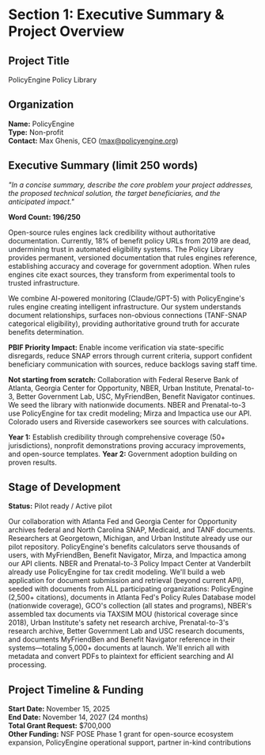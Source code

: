 # Section 1: Executive Summary & Project Overview

## Project Title
PolicyEngine Policy Library

## Organization
**Name:** PolicyEngine  
**Type:** Non-profit  
**Contact:** Max Ghenis, CEO (max@policyengine.org)

## Executive Summary (limit 250 words)
*"In a concise summary, describe the core problem your project addresses, the proposed technical solution, the target beneficiaries, and the anticipated impact."*

**Word Count: 196/250**

Open-source rules engines lack credibility without authoritative documentation. Currently, 18% of benefit policy URLs from 2019 are dead, undermining trust in automated eligibility systems. The Policy Library provides permanent, versioned documentation that rules engines reference, establishing accuracy and coverage for government adoption. When rules engines cite exact sources, they transform from experimental tools to trusted infrastructure.

We combine AI-powered monitoring (Claude/GPT-5) with PolicyEngine's rules engine creating intelligent infrastructure. Our system understands document relationships, surfaces non-obvious connections (TANF-SNAP categorical eligibility), providing authoritative ground truth for accurate benefits determination.

**PBIF Priority Impact:** Enable income verification via state-specific disregards, reduce SNAP errors through current criteria, support confident beneficiary communication with sources, reduce backlogs saving staff time.

**Not starting from scratch:** Collaboration with Federal Reserve Bank of Atlanta, Georgia Center for Opportunity, NBER, Urban Institute, Prenatal-to-3, Better Government Lab, USC, MyFriendBen, Benefit Navigator continues. We seed the library with nationwide documents. NBER and Prenatal-to-3 use PolicyEngine for tax credit modeling; Mirza and Impactica use our API. Colorado users and Riverside caseworkers see sources with calculations.

**Year 1:** Establish credibility through comprehensive coverage (50+ jurisdictions), nonprofit demonstrations proving accuracy improvements, and open-source templates. **Year 2:** Government adoption building on proven results.

## Stage of Development
**Status:** Pilot ready / Active pilot

Our collaboration with Atlanta Fed and Georgia Center for Opportunity archives federal and North Carolina SNAP, Medicaid, and TANF documents. Researchers at Georgetown, Michigan, and Urban Institute already use our pilot repository. PolicyEngine's benefits calculators serve thousands of users, with MyFriendBen, Benefit Navigator, Mirza, and Impactica among our API clients. NBER and Prenatal-to-3 Policy Impact Center at Vanderbilt already use PolicyEngine for tax credit modeling. We'll build a web application for document submission and retrieval (beyond current API), seeded with documents from ALL participating organizations: PolicyEngine (2,500+ citations), documents in Atlanta Fed's Policy Rules Database model (nationwide coverage), GCO's collection (all states and programs), NBER's assembled tax documents via TAXSIM MOU (historical coverage since 2018), Urban Institute's safety net research archive, Prenatal-to-3's research archive, Better Government Lab and USC research documents, and documents MyFriendBen and Benefit Navigator reference in their systems—totaling 5,000+ documents at launch. We'll enrich all with metadata and convert PDFs to plaintext for efficient searching and AI processing.

## Project Timeline & Funding
**Start Date:** November 15, 2025  
**End Date:** November 14, 2027 (24 months)  
**Total Grant Request:** $700,000  
**Other Funding:** NSF POSE Phase 1 grant for open-source ecosystem expansion, PolicyEngine operational support, partner in-kind contributions